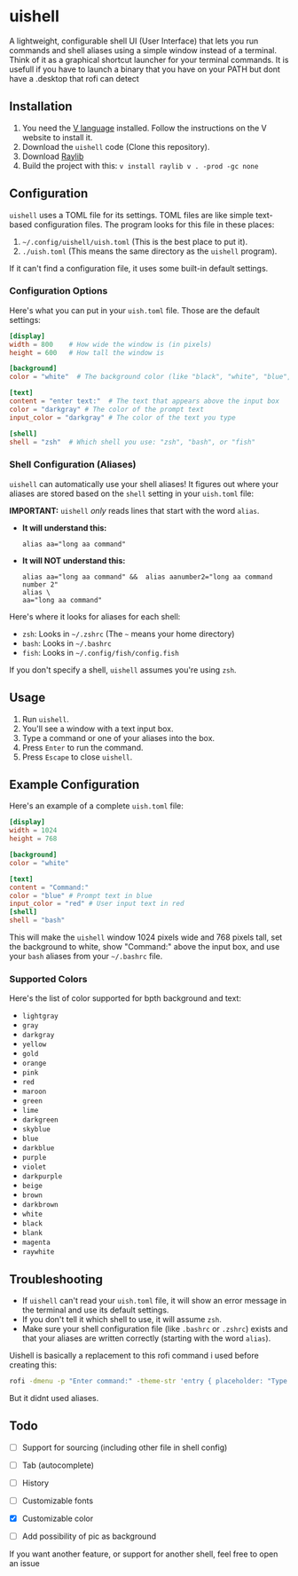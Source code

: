 # uishell

A lightweight, configurable shell UI (User Interface) that lets you run commands and shell aliases using a simple window instead of a terminal.  Think of it as a graphical shortcut launcher for your terminal commands. It is usefull if you have to launch a binary that you have on your PATH but dont have a .desktop that rofi can detect

## Installation

1.  You need the [V language](https://github.com/vlang/v) installed.  Follow the instructions on the V website to install it.
2.  Download the `uishell` code (Clone this repository).
3.  Download [Raylib](https://github.com/raysan5/raylib)
4.  Build the project  with this:
`
v install raylib
v . -prod -gc none
`

## Configuration

`uishell` uses a TOML file for its settings.  TOML files are like simple text-based configuration files.  The program looks for this file in these places:

1.  `~/.config/uishell/uish.toml` (This is the best place to put it).
2.  `./uish.toml` (This means the same directory as the `uishell` program).

If it can't find a configuration file, it uses some built-in default settings.

### Configuration Options

Here's what you can put in your `uish.toml` file. Those are the default settings:

```toml
[display]
width = 800    # How wide the window is (in pixels)
height = 600   # How tall the window is

[background]
color = "white"  # The background color (like "black", "white", "blue", etc.)

[text]
content = "enter text:"  # The text that appears above the input box
color = "darkgray" # The color of the prompt text
input_color = "darkgray" # The color of the text you type

[shell]
shell = "zsh"  # Which shell you use: "zsh", "bash", or "fish"
```

### Shell Configuration (Aliases)

`uishell` can automatically use your shell aliases!  It figures out where your aliases are stored based on the `shell` setting in your `uish.toml` file:

**IMPORTANT:**  `uishell` *only* reads lines that start with the word `alias`.

*   **It will understand this:**
    ```
    alias aa="long aa command"
    ```

*   **It will NOT understand this:**
    ```
    alias aa="long aa command" &&  alias aanumber2="long aa command number 2"
    alias \
    aa="long aa command"
    ```


Here's where it looks for aliases for each shell:

*   `zsh`:  Looks in `~/.zshrc` (The `~` means your home directory)
*   `bash`: Looks in `~/.bashrc`
*   `fish`: Looks in `~/.config/fish/config.fish`

If you don't specify a shell, `uishell` assumes you're using `zsh`.

## Usage

1.  Run `uishell`.
2.  You'll see a window with a text input box.
3.  Type a command or one of your aliases into the box.
4.  Press `Enter` to run the command.
5.  Press `Escape` to close `uishell`.


## Example Configuration

Here's an example of a complete `uish.toml` file:

```toml
[display]
width = 1024
height = 768

[background]
color = "white"

[text]
content = "Command:"
color = "blue" # Prompt text in blue
input_color = "red" # User input text in red
[shell]
shell = "bash"
```

This will make the `uishell` window 1024 pixels wide and 768 pixels tall, set the background to white, show "Command:" above the input box, and use your `bash` aliases from your `~/.bashrc` file.

### Supported Colors

Here's the list of color supported for bpth background and text:

*   `lightgray`
*   `gray`
*   `darkgray`
*   `yellow`
*   `gold`
*   `orange`
*   `pink`
*   `red`
*   `maroon`
*   `green`
*   `lime`
*   `darkgreen`
*   `skyblue`
*   `blue`
*   `darkblue`
*   `purple`
*   `violet`
*   `darkpurple`
*   `beige`
*   `brown`
*   `darkbrown`
*   `white`
*   `black`
*   `blank`
*   `magenta`
*   `raywhite`

## Troubleshooting

*   If `uishell` can't read your `uish.toml` file, it will show an error message in the terminal and use its default settings.
*   If you don't tell it which shell to use, it will assume `zsh`.
*   Make sure your shell configuration file (like `.bashrc` or `.zshrc`) exists and that your aliases are written correctly (starting with the word `alias`).

Uishell is basically a replacement to this rofi command i used before creating this:
```sh
rofi -dmenu -p "Enter command:" -theme-str 'entry { placeholder: "Type command here..."; }' | zsh
```
But it didnt used aliases.

## Todo


- [ ] Support for sourcing (including other file in shell config)
- [ ] Tab (autocomplete)
- [ ] History
- [ ] Customizable fonts
- [x] Customizable color
- [ ] Add possibility of pic as background



If you want another feature, or support for another shell, feel free to open an issue
